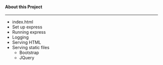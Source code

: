 #### About this Project

____

* index.html
* Set up express
* Running express
* Logging
* Serving HTML
* Serving static files
    * Bootstrap
    * JQuery